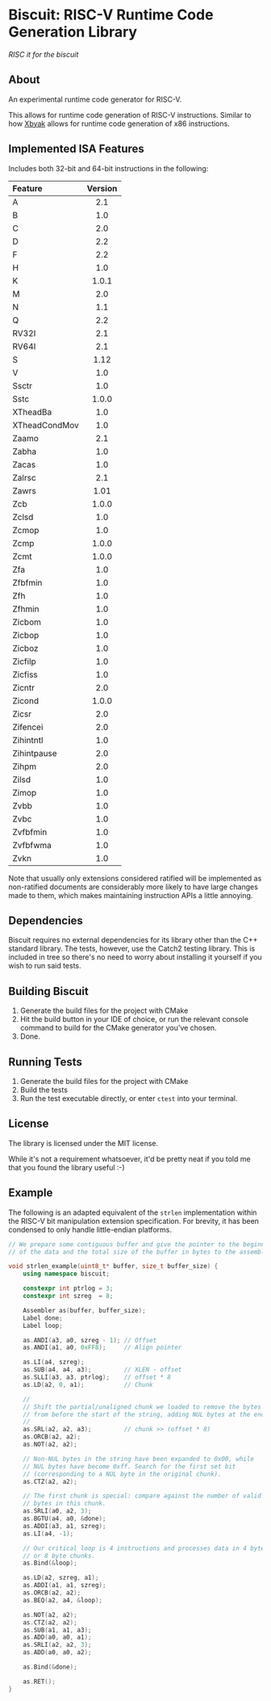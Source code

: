 # Biscuit: RISC-V Runtime Code Generation Library

*RISC it for the biscuit*

## About

An experimental runtime code generator for RISC-V.

This allows for runtime code generation of RISC-V instructions. Similar
to how [Xbyak](https://github.com/herumi/xbyak) allows for runtime code generation of x86 instructions.


## Implemented ISA Features

Includes both 32-bit and 64-bit instructions in the following:

| Feature       | Version |
|:--------------|:-------:|
| A             | 2.1     |
| B             | 1.0     |
| C             | 2.0     |
| D             | 2.2     |
| F             | 2.2     |
| H             | 1.0     |
| K             | 1.0.1   |
| M             | 2.0     |
| N             | 1.1     |
| Q             | 2.2     |
| RV32I         | 2.1     |
| RV64I         | 2.1     |
| S             | 1.12    |
| V             | 1.0     |
| Ssctr         | 1.0     |
| Sstc          | 1.0.0   |
| XTheadBa      | 1.0     |
| XTheadCondMov | 1.0     |
| Zaamo         | 2.1     |
| Zabha         | 1.0     |
| Zacas         | 1.0     |
| Zalrsc        | 2.1     |
| Zawrs         | 1.01    |
| Zcb           | 1.0.0   |
| Zclsd         | 1.0     |
| Zcmop         | 1.0     |
| Zcmp          | 1.0.0   |
| Zcmt          | 1.0.0   |
| Zfa           | 1.0     |
| Zfbfmin       | 1.0     |
| Zfh           | 1.0     |
| Zfhmin        | 1.0     |
| Zicbom        | 1.0     |
| Zicbop        | 1.0     |
| Zicboz        | 1.0     |
| Zicfilp       | 1.0     |
| Zicfiss       | 1.0     |
| Zicntr        | 2.0     |
| Zicond        | 1.0.0   |
| Zicsr         | 2.0     |
| Zifencei      | 2.0     |
| Zihintntl     | 1.0     |
| Zihintpause   | 2.0     |
| Zihpm         | 2.0     |
| Zilsd         | 1.0     |
| Zimop         | 1.0     |
| Zvbb          | 1.0     |
| Zvbc          | 1.0     |
| Zvfbfmin      | 1.0     |
| Zvfbfwma      | 1.0     |
| Zvkn          | 1.0     |

Note that usually only extensions considered ratified will be implemented
as non-ratified documents are considerably more likely to have
large changes made to them, which makes maintaining instruction
APIs a little annoying.


## Dependencies

Biscuit requires no external dependencies for its library other than the C++ standard library. 
The tests, however, use the Catch2 testing library. This is included in tree so there's no need
to worry about installing it yourself if you wish to run said tests.


## Building Biscuit

1. Generate the build files for the project with CMake
2. Hit the build button in your IDE of choice, or run the relevant console command to build for the CMake generator you've chosen.
3. Done.


## Running Tests

1. Generate the build files for the project with CMake
2. Build the tests
3. Run the test executable directly, or enter `ctest` into your terminal.


## License

The library is licensed under the MIT license.

While it's not a requirement whatsoever, it'd be pretty neat if you told me that you found the library useful :-)


## Example

The following is an adapted equivalent of the `strlen` implementation within the RISC-V bit manipulation extension specification.
For brevity, it has been condensed to only handle little-endian platforms.

```cpp
// We prepare some contiguous buffer and give the pointer to the beginning
// of the data and the total size of the buffer in bytes to the assembler.

void strlen_example(uint8_t* buffer, size_t buffer_size) {
    using namespace biscuit;

    constexpr int ptrlog = 3;
    constexpr int szreg  = 8;

    Assembler as(buffer, buffer_size);
    Label done;
    Label loop;

    as.ANDI(a3, a0, szreg - 1); // Offset
    as.ANDI(a1, a0, 0xFF8);     // Align pointer

    as.LI(a4, szreg);
    as.SUB(a4, a4, a3);         // XLEN - offset
    as.SLLI(a3, a3, ptrlog);    // offset * 8
    as.LD(a2, 0, a1);           // Chunk

    //
    // Shift the partial/unaligned chunk we loaded to remove the bytes
    // from before the start of the string, adding NUL bytes at the end.
    //
    as.SRL(a2, a2, a3);         // chunk >> (offset * 8)
    as.ORCB(a2, a2);
    as.NOT(a2, a2);

    // Non-NUL bytes in the string have been expanded to 0x00, while
    // NUL bytes have become 0xff. Search for the first set bit
    // (corresponding to a NUL byte in the original chunk).
    as.CTZ(a2, a2);

    // The first chunk is special: compare against the number of valid
    // bytes in this chunk.
    as.SRLI(a0, a2, 3);
    as.BGTU(a4, a0, &done);
    as.ADDI(a3, a1, szreg);
    as.LI(a4, -1);

    // Our critical loop is 4 instructions and processes data in 4 byte
    // or 8 byte chunks.
    as.Bind(&loop);

    as.LD(a2, szreg, a1);
    as.ADDI(a1, a1, szreg);
    as.ORCB(a2, a2);
    as.BEQ(a2, a4, &loop);

    as.NOT(a2, a2);
    as.CTZ(a2, a2);
    as.SUB(a1, a1, a3);
    as.ADD(a0, a0, a1);
    as.SRLI(a2, a2, 3);
    as.ADD(a0, a0, a2);

    as.Bind(&done);

    as.RET();
}
```
